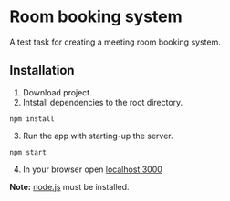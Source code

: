 # Room booking system

A test task for creating a meeting room booking system.

## Installation

1. Download project.
2. Intstall dependencies to the root directory.
```
npm install
```
3. Run the app with starting-up the server.
```
npm start
```
4. In your browser open [localhost:3000](http://localhost:3000/)

**Note:** [node.js](https://nodejs.org/en/) must be installed.

